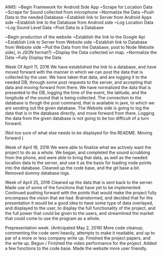AIMS:
~Begin Framework for Android Side App
~Scrape for Location Data
~Scrape for Sound collected from microphone
~Normalize the Data
~Push Data to the needed Database
~Establish link to Server from Android Apps side
~Establish link to the Database from Android side
~Log Location Data
~Log Sound Level Data
~Post Data to a Database

~Begin production of the website
~Establish the link to the Google Api
~Establish Link to Server from Website side
~Establish link to Database from Website side
~Pull the Data from the Database, post to Node Website side(, in JSON format?)
~Display the Data collected on map.
~Normalize the Data
~Fully Display the Data

Week Of April 11, 2016
We have established the link to a database, and have moved forward with the manner in which we can post the data that is collected by the user. We have taken that data, and are logging it to the needed DB, through some post requests to the server, and accepting that data and moving forward from there. 
We have normalized the data that is presented to the DB, logging the time of the event, the latitude, and the longitude of the sound that is being collected. 
The connection to the database is throgh the post command, that is available in jave, to which we are sending out the given database. 
The Website side is going to log the data that is in the database directly, and move forward from there. 
Logging the data from the given database is not going to be too difficult of a turn forward. 

(Not too sure of what else needs to be displayed for the README. Moving forward )

Week of April 18, 2016
We were able to finalize what we actively want the project to do as a whole. We began, and completed the sound scrubbing from the phone, and were able to bring that data, as well as the needed location data to the server, and use it as the basis for loading node points into the database. Cleaned up the code base, and the git base a bit. Removed dummy database logs. 

Week of April 25, 2016
Cleaned up the data that is sent back to the server. Made use of some of the functions that have yet to be implemented. Continued pushing forward with the points that would make the project fully encompass the vision that we had. Brainstormed, and decided that for the presentation it would be a good idea to have some type of data overlayed, and displayed to the user, to display the full functionality of the project, and the full power that could be given to the users, and streamlined the market that could come to use the program as a whole.

Prepresentation week. (Anticipated May 2, 2016)
More code cleanup, commenting the code semi heavily, attempts to make it readable, and up to par of a more or less company write up. Finished the project papers, and the write up. Begun / Finished the video performance for the project. Added a few functions to the code base. Made the website more user friendly.